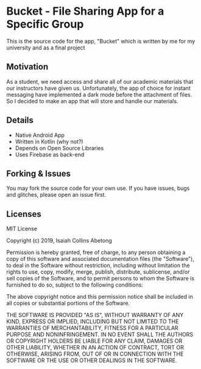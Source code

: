 # Bucket - File Sharing App for a Specific Group

This is the source code for the app, "Bucket" which is written by me for my university and as a final project

## Motivation
As a student, we need access and share all of our academic materials that our instructors have given us. Unfortunately, the app of choice for instant messaging have implemented a dark mode before the attachment of files. So I decided to make an app that will store and handle our materials.

## Details
* Native Android App
* Written in Kotlin (why not?)
* Depends on Open Source Libraries
* Uses Firebase as back-end

## Forking & Issues
You may fork the source code for your own use. If you have issues, bugs and glitches, please open an issue first.

## Licenses
MIT License

Copyright (c) 2019, Isaiah Collins Abetong

Permission is hereby granted, free of charge, to any person obtaining a copy
of this software and associated documentation files (the "Software"), to deal
in the Software without restriction, including without limitation the rights
to use, copy, modify, merge, publish, distribute, sublicense, and/or sell
copies of the Software, and to permit persons to whom the Software is
furnished to do so, subject to the following conditions:

The above copyright notice and this permission notice shall be included in all
copies or substantial portions of the Software.

THE SOFTWARE IS PROVIDED "AS IS", WITHOUT WARRANTY OF ANY KIND, EXPRESS OR
IMPLIED, INCLUDING BUT NOT LIMITED TO THE WARRANTIES OF MERCHANTABILITY,
FITNESS FOR A PARTICULAR PURPOSE AND NONINFRINGEMENT. IN NO EVENT SHALL THE
AUTHORS OR COPYRIGHT HOLDERS BE LIABLE FOR ANY CLAIM, DAMAGES OR OTHER
LIABILITY, WHETHER IN AN ACTION OF CONTRACT, TORT OR OTHERWISE, ARISING FROM,
OUT OF OR IN CONNECTION WITH THE SOFTWARE OR THE USE OR OTHER DEALINGS IN THE
SOFTWARE.

